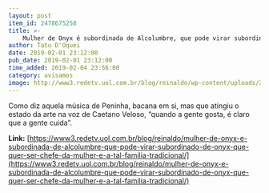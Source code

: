 ```yaml
---
layout: post
item_id: 2478675258
title: >-
    Mulher de Onyx é subordinada de Alcolumbre, que pode virar subordinado de Onyx, que quer ser chefe da mulher. É a tal “família tradicional”
author: Tatu D'Oquei
date: 2019-02-01 23:12:00
pub_date: 2019-02-01 23:12:00
time_added: 2019-02-04 23:56:00
category: avisamos
image: http://www3.redetv.uol.com.br/blog/reinaldo/wp-content/uploads/2019/02/mulher-de-onyx-e-subordinada-de-alcolumbre-que-pode-virar-subordinado-de-onyx-que-quer-ser-chefe-da-mulher-e-a-tal-familia-tradicional.jpg
---
```


Como diz aquela música de Peninha, bacana em si, mas que atingiu o estado da arte na voz de Caetano Veloso, “quando a gente gosta, é claro que a gente cuida”.

**Link:** [https://www3.redetv.uol.com.br/blog/reinaldo/mulher-de-onyx-e-subordinada-de-alcolumbre-que-pode-virar-subordinado-de-onyx-que-quer-ser-chefe-da-mulher-e-a-tal-familia-tradicional/](https://www3.redetv.uol.com.br/blog/reinaldo/mulher-de-onyx-e-subordinada-de-alcolumbre-que-pode-virar-subordinado-de-onyx-que-quer-ser-chefe-da-mulher-e-a-tal-familia-tradicional/)

